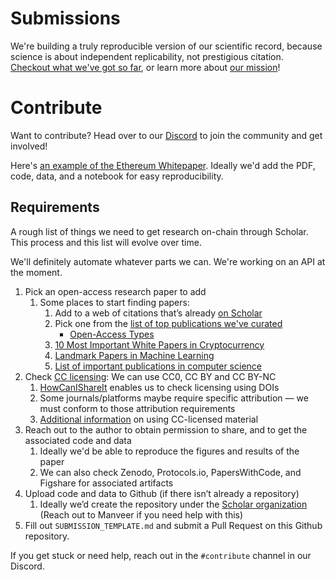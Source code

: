 # Submissions
We're building a truly reproducible version of our scientific record, because science is about independent replicability, not prestigious citation.
[Checkout what we've got so far](https://usescholar.org/research), or learn more about [our mission](https://usescholar.org/about)!

# Contribute

Want to contribute? Head over to our [Discord](https://discord.gg/tJmw3UdYZV) to join the community and get involved!

Here's [an example of the Ethereum Whitepaper](https://usescholar.org/research/0). Ideally we'd add the PDF, code, data, and a notebook for easy reproducibility.

## Requirements

A rough list of things we need to get research on-chain through Scholar. This process and this list will evolve over time.

We'll definitely automate whatever parts we can. We're working on an API at the moment.


1. Pick an open-access research paper to add
    1. Some places to start finding papers:
        1. Add to a web of citations that’s already [on Scholar](https://usescholar.org/research)
        2. Pick one from the [list of top publications we've curated](https://docs.google.com/spreadsheets/d/1CtyLJXxYL3c4npu4RJ6VwGhbOS5tzbNx_ov6YPsu_bU/edit?usp=sharing)
            - [Open-Access Types](https://en.wikipedia.org/wiki/Open_access#Colour_naming_system)
        3. [10 Most Important White Papers in Cryptocurrency](https://www.forbes.com/sites/ninabambysheva/2021/02/13/satoshi--company-the-10-most-important-scientific-white-papers-in-development-of-cryptocurrencies/?sh=75ccb2dd2057)
        4. [Landmark Papers in Machine Learning](https://github.com/daturkel/learning-papers)
        5. [List of important publications in computer science](https://en.wikipedia.org/wiki/List_of_important_publications_in_computer_science)
2. Check [CC licensing](https://creativecommons.org/about/cclicenses/): We can use CC0, CC BY and CC BY-NC
    1. [HowCanIShareIt](https://www.howcanishareit.com/) enables us to check licensing using DOIs
    2. Some journals/platforms maybe require specific attribution — we must conform to those attribution requirements
    3. [Additional information](https://creativecommons.org/faq/#for-licensees) on using CC-licensed material
3. Reach out to the author to obtain permission to share, and to get the associated code and data
    1. Ideally we'd be able to reproduce the figures and results of the paper
    1. We can also check Zenodo, Protocols.io, PapersWithCode, and Figshare for associated artifacts
4. Upload code and data to Github (if there isn’t already a repository)
    1. Ideally we’d create the repository under the [Scholar organization](https://github.com/Scholar-Platforms) (Reach out to Manveer if you need help with this)
5. Fill out `SUBMISSION_TEMPLATE.md` and submit a Pull Request on this Github repository.


If you get stuck or need help, reach out in the `#contribute` channel in our Discord.
